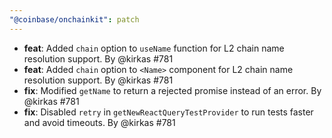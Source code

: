 ```yaml
---
"@coinbase/onchainkit": patch
---
```


- **feat**: Added `chain` option to `useName` function for L2 chain name resolution support. By @kirkas #781
- **feat**: Added `chain` option to `<Name>` component for L2 chain name resolution support. By @kirkas #781
- **fix**: Modified `getName` to return a rejected promise instead of an error. By @kirkas #781
- **fix**: Disabled `retry` in `getNewReactQueryTestProvider` to run tests faster and avoid timeouts. By @kirkas #781